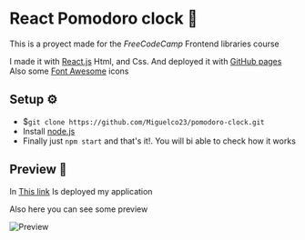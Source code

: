 # React Pomodoro clock 🍅

This is a proyect made for the *FreeCodeCamp* Frontend libraries course

I made it with [React.js](https://reactjs.org/) Html, and Css.
And deployed it with [GitHub pages](https://pages.github.com/)
Also some [Font Awesome](https://fontawesome.com) icons

## Setup ⚙
* $`git clone https://github.com/Miguelco23/pomodoro-clock.git`
* Install [node.js](https://nodejs.org/es/)
* Finally just `npm start` and that's it!. You will bi able to check how it works

## Preview 👀

In [This link]() Is deployed my application

Also here you can see some preview

![Preview]()